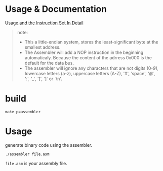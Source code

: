 # Usage & Documentation

[Usage and the Instruction Set In Detail](https://brachigh.github.io/Bracho-CPU/bracho-cpu/components/alu/usage-&-documentation.html)

> note:
>
> * This a little-endian system, stores the least-significant byte at the smallest address.
> * The Assembler will add a NOP instruction in the beginning automaticaly. Because the content of the adrress 0x000 is the default for the data bus.
> * The assembler will ignore any characters that are not digits (0-9), lowercase letters (a-z), uppercase letters (A-Z), '#', 'space', '@', ':', '_', '[', ']' or '\n'.

# build

```console
make p=assembler
```

# Usage

generate binary code using the assembler.

```console
./assembler file.asm
```

`file.asm` is your assembly file.
